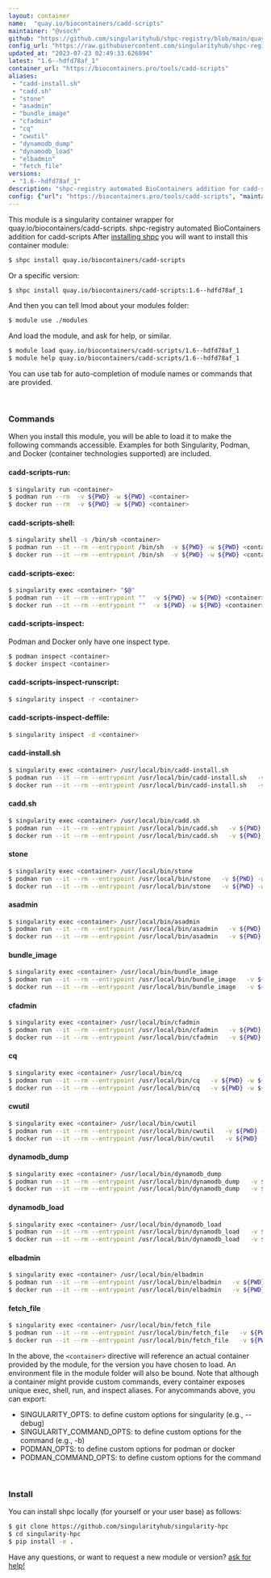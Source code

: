 ```yaml
---
layout: container
name:  "quay.io/biocontainers/cadd-scripts"
maintainer: "@vsoch"
github: "https://github.com/singularityhub/shpc-registry/blob/main/quay.io/biocontainers/cadd-scripts/container.yaml"
config_url: "https://raw.githubusercontent.com/singularityhub/shpc-registry/main/quay.io/biocontainers/cadd-scripts/container.yaml"
updated_at: "2023-07-23 02:49:33.626894"
latest: "1.6--hdfd78af_1"
container_url: "https://biocontainers.pro/tools/cadd-scripts"
aliases:
 - "cadd-install.sh"
 - "cadd.sh"
 - "stone"
 - "asadmin"
 - "bundle_image"
 - "cfadmin"
 - "cq"
 - "cwutil"
 - "dynamodb_dump"
 - "dynamodb_load"
 - "elbadmin"
 - "fetch_file"
versions:
 - "1.6--hdfd78af_1"
description: "shpc-registry automated BioContainers addition for cadd-scripts"
config: {"url": "https://biocontainers.pro/tools/cadd-scripts", "maintainer": "@vsoch", "description": "shpc-registry automated BioContainers addition for cadd-scripts", "latest": {"1.6--hdfd78af_1": "sha256:74bbc85ed86e868598b2438dfad64aa902f6a5a6d6af73a380698a3136169b74"}, "tags": {"1.6--hdfd78af_1": "sha256:74bbc85ed86e868598b2438dfad64aa902f6a5a6d6af73a380698a3136169b74"}, "docker": "quay.io/biocontainers/cadd-scripts", "aliases": {"cadd-install.sh": "/usr/local/bin/cadd-install.sh", "cadd.sh": "/usr/local/bin/cadd.sh", "stone": "/usr/local/bin/stone", "asadmin": "/usr/local/bin/asadmin", "bundle_image": "/usr/local/bin/bundle_image", "cfadmin": "/usr/local/bin/cfadmin", "cq": "/usr/local/bin/cq", "cwutil": "/usr/local/bin/cwutil", "dynamodb_dump": "/usr/local/bin/dynamodb_dump", "dynamodb_load": "/usr/local/bin/dynamodb_load", "elbadmin": "/usr/local/bin/elbadmin", "fetch_file": "/usr/local/bin/fetch_file"}}
---
```


This module is a singularity container wrapper for quay.io/biocontainers/cadd-scripts.
shpc-registry automated BioContainers addition for cadd-scripts
After [installing shpc](#install) you will want to install this container module:


```bash
$ shpc install quay.io/biocontainers/cadd-scripts
```

Or a specific version:

```bash
$ shpc install quay.io/biocontainers/cadd-scripts:1.6--hdfd78af_1
```

And then you can tell lmod about your modules folder:

```bash
$ module use ./modules
```

And load the module, and ask for help, or similar.

```bash
$ module load quay.io/biocontainers/cadd-scripts/1.6--hdfd78af_1
$ module help quay.io/biocontainers/cadd-scripts/1.6--hdfd78af_1
```

You can use tab for auto-completion of module names or commands that are provided.

<br>

### Commands

When you install this module, you will be able to load it to make the following commands accessible.
Examples for both Singularity, Podman, and Docker (container technologies supported) are included.

#### cadd-scripts-run:

```bash
$ singularity run <container>
$ podman run --rm  -v ${PWD} -w ${PWD} <container>
$ docker run --rm  -v ${PWD} -w ${PWD} <container>
```

#### cadd-scripts-shell:

```bash
$ singularity shell -s /bin/sh <container>
$ podman run --it --rm --entrypoint /bin/sh  -v ${PWD} -w ${PWD} <container>
$ docker run --it --rm --entrypoint /bin/sh  -v ${PWD} -w ${PWD} <container>
```

#### cadd-scripts-exec:

```bash
$ singularity exec <container> "$@"
$ podman run --it --rm --entrypoint ""  -v ${PWD} -w ${PWD} <container> "$@"
$ docker run --it --rm --entrypoint ""  -v ${PWD} -w ${PWD} <container> "$@"
```

#### cadd-scripts-inspect:

Podman and Docker only have one inspect type.

```bash
$ podman inspect <container>
$ docker inspect <container>
```

#### cadd-scripts-inspect-runscript:

```bash
$ singularity inspect -r <container>
```

#### cadd-scripts-inspect-deffile:

```bash
$ singularity inspect -d <container>
```


#### cadd-install.sh

```bash
$ singularity exec <container> /usr/local/bin/cadd-install.sh
$ podman run --it --rm --entrypoint /usr/local/bin/cadd-install.sh   -v ${PWD} -w ${PWD} <container> -c " $@"
$ docker run --it --rm --entrypoint /usr/local/bin/cadd-install.sh   -v ${PWD} -w ${PWD} <container> -c " $@"
```


#### cadd.sh

```bash
$ singularity exec <container> /usr/local/bin/cadd.sh
$ podman run --it --rm --entrypoint /usr/local/bin/cadd.sh   -v ${PWD} -w ${PWD} <container> -c " $@"
$ docker run --it --rm --entrypoint /usr/local/bin/cadd.sh   -v ${PWD} -w ${PWD} <container> -c " $@"
```


#### stone

```bash
$ singularity exec <container> /usr/local/bin/stone
$ podman run --it --rm --entrypoint /usr/local/bin/stone   -v ${PWD} -w ${PWD} <container> -c " $@"
$ docker run --it --rm --entrypoint /usr/local/bin/stone   -v ${PWD} -w ${PWD} <container> -c " $@"
```


#### asadmin

```bash
$ singularity exec <container> /usr/local/bin/asadmin
$ podman run --it --rm --entrypoint /usr/local/bin/asadmin   -v ${PWD} -w ${PWD} <container> -c " $@"
$ docker run --it --rm --entrypoint /usr/local/bin/asadmin   -v ${PWD} -w ${PWD} <container> -c " $@"
```


#### bundle_image

```bash
$ singularity exec <container> /usr/local/bin/bundle_image
$ podman run --it --rm --entrypoint /usr/local/bin/bundle_image   -v ${PWD} -w ${PWD} <container> -c " $@"
$ docker run --it --rm --entrypoint /usr/local/bin/bundle_image   -v ${PWD} -w ${PWD} <container> -c " $@"
```


#### cfadmin

```bash
$ singularity exec <container> /usr/local/bin/cfadmin
$ podman run --it --rm --entrypoint /usr/local/bin/cfadmin   -v ${PWD} -w ${PWD} <container> -c " $@"
$ docker run --it --rm --entrypoint /usr/local/bin/cfadmin   -v ${PWD} -w ${PWD} <container> -c " $@"
```


#### cq

```bash
$ singularity exec <container> /usr/local/bin/cq
$ podman run --it --rm --entrypoint /usr/local/bin/cq   -v ${PWD} -w ${PWD} <container> -c " $@"
$ docker run --it --rm --entrypoint /usr/local/bin/cq   -v ${PWD} -w ${PWD} <container> -c " $@"
```


#### cwutil

```bash
$ singularity exec <container> /usr/local/bin/cwutil
$ podman run --it --rm --entrypoint /usr/local/bin/cwutil   -v ${PWD} -w ${PWD} <container> -c " $@"
$ docker run --it --rm --entrypoint /usr/local/bin/cwutil   -v ${PWD} -w ${PWD} <container> -c " $@"
```


#### dynamodb_dump

```bash
$ singularity exec <container> /usr/local/bin/dynamodb_dump
$ podman run --it --rm --entrypoint /usr/local/bin/dynamodb_dump   -v ${PWD} -w ${PWD} <container> -c " $@"
$ docker run --it --rm --entrypoint /usr/local/bin/dynamodb_dump   -v ${PWD} -w ${PWD} <container> -c " $@"
```


#### dynamodb_load

```bash
$ singularity exec <container> /usr/local/bin/dynamodb_load
$ podman run --it --rm --entrypoint /usr/local/bin/dynamodb_load   -v ${PWD} -w ${PWD} <container> -c " $@"
$ docker run --it --rm --entrypoint /usr/local/bin/dynamodb_load   -v ${PWD} -w ${PWD} <container> -c " $@"
```


#### elbadmin

```bash
$ singularity exec <container> /usr/local/bin/elbadmin
$ podman run --it --rm --entrypoint /usr/local/bin/elbadmin   -v ${PWD} -w ${PWD} <container> -c " $@"
$ docker run --it --rm --entrypoint /usr/local/bin/elbadmin   -v ${PWD} -w ${PWD} <container> -c " $@"
```


#### fetch_file

```bash
$ singularity exec <container> /usr/local/bin/fetch_file
$ podman run --it --rm --entrypoint /usr/local/bin/fetch_file   -v ${PWD} -w ${PWD} <container> -c " $@"
$ docker run --it --rm --entrypoint /usr/local/bin/fetch_file   -v ${PWD} -w ${PWD} <container> -c " $@"
```



In the above, the `<container>` directive will reference an actual container provided
by the module, for the version you have chosen to load. An environment file in the
module folder will also be bound. Note that although a container
might provide custom commands, every container exposes unique exec, shell, run, and
inspect aliases. For anycommands above, you can export:

 - SINGULARITY_OPTS: to define custom options for singularity (e.g., --debug)
 - SINGULARITY_COMMAND_OPTS: to define custom options for the command (e.g., -b)
 - PODMAN_OPTS: to define custom options for podman or docker
 - PODMAN_COMMAND_OPTS: to define custom options for the command

<br>

### Install

You can install shpc locally (for yourself or your user base) as follows:

```bash
$ git clone https://github.com/singularityhub/singularity-hpc
$ cd singularity-hpc
$ pip install -e .
```

Have any questions, or want to request a new module or version? [ask for help!](https://github.com/singularityhub/singularity-hpc/issues)